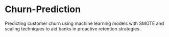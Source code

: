 # Churn-Prediction
Predicting customer churn using machine learning models with SMOTE and scaling techniques to aid banks in proactive retention strategies.

